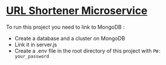 # [URL Shortener Microservice](https://www.freecodecamp.org/learn/back-end-development-and-apis/back-end-development-and-apis-projects/url-shortener-microservice)

To run this project you need to link to MongoDB :
* Create a database and a cluster on MongoDB
* Link it in server.js
* Create a .env file in the root directory of this project with `PW: your_password`